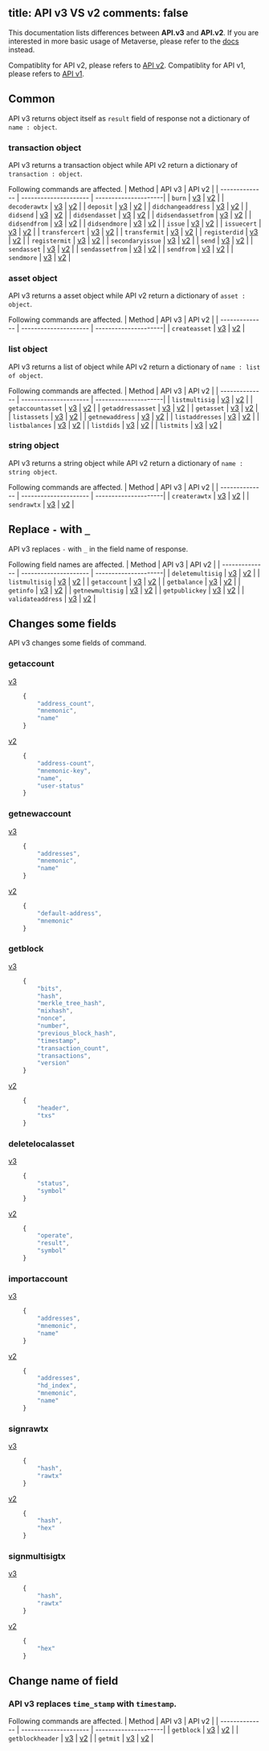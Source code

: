title: API v3 VS v2
comments: false
---
This documentation lists differences between **API.v3** and **API.v2**. If you are interested in more basic usage of Metaverse, please refer to the [docs](../docs) instead.

Compatiblity for API v2, please refers to [API v2](/api_v2).
Compatiblity for API v1, please refers to [API v1](/api).

## Common
API v3 returns object itself as `result` field of response not a dictionary of `name : object`.

### transaction object
API v3 returns a transaction object while API v2 return a dictionary of `transaction : object`. 

Following commands are affected.
|  Method         | API v3                | API v2               | 
|  -------------- | --------------------- | ---------------------| 
| `burn`                | [v3](../api_v3/asset.html#burn) | [v2](../api_v2/asset.html#burn) |
| `decoderawtx`         | [v3](../api_v3/rawtx.html#decoderawtx) | [v2](../api_v2/rawtx.html#decoderawtx) |
| `deposit`             | [v3](../api_v3/etp.html#deposit) | [v2](../api_v2/etp.html#deposit) |
| `didchangeaddress`    | [v3](../api_v3/identity.html#didchangeaddress) | [v2](../api_v2/identity.html#didchangeaddress) |
| `didsend`             | [v3](../api_v3/identity.html#didsend) | [v2](../api_v2/identity.html#didsend) |
| `didsendasset`        | [v3](../api_v3/identity.html#didsendasset) | [v2](../api_v2/identity.html#didsendasset) |
| `didsendassetfrom`    | [v3](../api_v3/identity.html#didsendassetfrom) | [v2](../api_v2/identity.html#didsendassetfrom) |
| `didsendfrom`         | [v3](../api_v3/identity.html#didsendfrom) | [v2](../api_v2/identity.html#didsendfrom) |
| `didsendmore`         | [v3](../api_v3/identity.html#didsendmore) | [v2](../api_v2/identity.html#didsendmore) |
| `issue`               | [v3](../api_v3/asset.html#issue) | [v2](../api_v2/asset.html#issue) |
| `issuecert`           | [v3](../api_v3/asset.html#issuecert) | [v2](../api_v2/asset.html#issuecert) |
| `transfercert`        | [v3](../api_v3/asset.html#transfercert) | [v2](../api_v2/asset.html#transfercert) |
| `transfermit`         | [v3](../api_v3/mit.html#transfermit) | [v2](../api_v2/mit.html#transfermit) |
| `registerdid`         | [v3](../api_v3/identity.html#registerdid) | [v2](../api_v2/identity.html#registerdid) |
| `registermit`         | [v3](../api_v3/mit.html#registermit) | [v2](../api_v2/mit.html#registermit) |
| `secondaryissue`      | [v3](../api_v3/asset.html#secondaryissue) | [v2](../api_v2/asset.html#secondaryissue) |
| `send`                | [v3](../api_v3/etp.html#send) | [v2](../api_v2/etp.html#send) |
| `sendasset`           | [v3](../api_v3/asset.html#sendasset) | [v2](../api_v2/asset.html#sendasset) |
| `sendassetfrom`       | [v3](../api_v3/asset.html#sendassetfrom) | [v2](../api_v2/asset.html#sendassetfrom) |
| `sendfrom`            | [v3](../api_v3/etp.html#sendfrom) | [v2](../api_v2/etp.html#sendfrom) |
| `sendmore`            | [v3](../api_v3/etp.html#sendmore) | [v2](../api_v2/etp.html#sendmore) |

### asset object
API v3 returns a asset object while API v2 return a dictionary of `asset : object`. 

Following commands are affected.
|  Method         | API v3                | API v2               | 
|  -------------- | --------------------- | ---------------------| 
| `createasset`   | [v3](../api_v3/asset.html#createasset) | [v2](../api_v2/asset.html#createasset) |

### list object
API v3 returns a list of object while API v2 return a dictionary of `name : list of object`. 

Following commands are affected.
|  Method         | API v3                | API v2               | 
|  -------------- | --------------------- | ---------------------| 
| `listmultisig`    | [v3](../api_v3/multisig.html#listmultisig) | [v2](../api_v2/multisig.html#listmultisig) |
| `getaccountasset` | [v3](../api_v3/asset.html#getaccountasset) | [v2](../api_v2/asset.html#getaccountasset) | 
| `getaddressasset` | [v3](../api_v3/asset.html#getaddressasset) | [v2](../api_v2/asset.html#getaddressasset) |
| `getasset`        | [v3](../api_v3/asset.html#getasset) | [v2](../api_v2/asset.html#getasset) | 
| `listassets`      | [v3](../api_v3/asset.html#listassets) | [v2](../api_v2/asset.html#listassets) | 
| `getnewaddress`   | [v3](../api_v3/account.html#getnewaddress) | [v2](../api_v2/account.html#getnewaddress) |
| `listaddresses`   | [v3](../api_v3/account.html#listaddresses) | [v2](../api_v2/account.html#listaddresses) |
| `listbalances`    | [v3](../api_v3/etp.html#listbalances) | [v2](../api_v2/etp.html#listbalances) | 
| `listdids`        | [v3](../api_v3/identity.html#listdids) | [v2](../api_v2/identity.html#listdids) | 
| `listmits`        | [v3](../api_v3/mit.html#listmits) | [v2](../api_v2/mit.html#listmits) | 

### string object
API v3 returns a string object while API v2 return a dictionary of `name : string object`. 

Following commands are affected.
|  Method         | API v3                | API v2               | 
|  -------------- | --------------------- | ---------------------| 
| `createrawtx`    | [v3](../api_v3/rawtx.html#createrawtx) | [v2](../api_v2/rawtx.html#createrawtx) |
| `sendrawtx`    | [v3](../api_v3/rawtx.html#sendrawtx) | [v2](../api_v2/rawtx.html#sendrawtx) |

## Replace `-` with `_`
API v3 replaces `-` with `_` in the field name of response.

Following field names are affected.
|  Method         | API v3                | API v2               | 
|  -------------- | --------------------- | ---------------------| 
| `deletemultisig`    | [v3](../api_v3/multisig.html#deletemultisig) | [v2](../api_v2/multisig.html#deletemultisig) |
| `listmultisig`    | [v3](../api_v3/multisig.html#listmultisig) | [v2](../api_v2/multisig.html#listmultisig) |
| `getaccount`    | [v3](../api_v3/account.html#getaccount) | [v2](../api_v2/account.html#getaccount) |
| `getbalance`    | [v3](../api_v3/etp.html#getbalance) | [v2](../api_v2/etp.html#getbalance) |
| `getinfo`    | [v3](../api_v3/blockchain.html#getinfo) | [v2](../api_v2/blockchain.html#getinfo) |
| `getnewmultisig`    | [v3](../api_v3/multisig.html#getnewmultisig) | [v2](../api_v2/multisig.html#getnewmultisig) |
| `getpublickey`    | [v3](../api_v3/multisig.html#getpublickey) | [v2](../api_v2/multisig.html#getpublickey) |
| `validateaddress`    | [v3](../api_v3/account.html#validateaddress) | [v2](../api_v2/account.html#validateaddress) |

## Changes some fields
API v3 changes some fields of command.

### getaccount
[v3](../api_v3/account.html#getaccount)
```js
    {
        "address_count",
        "mnemonic",
        "name"
    }
```

[v2](../api_v2/account.html#getaccount)
```js
    {
        "address-count",
        "mnemonic-key",
        "name",
        "user-status"
    }
```

### getnewaccount
[v3](../api_v3/account.html#getnewaccount)
```js
    {
        "addresses",
        "mnemonic",
        "name"
    }
```

[v2](../api_v2/account.html#getnewaccount)
```js
    {
        "default-address",
        "mnemonic"
    }
```

### getblock
[v3](../api_v3/block.html#getblock)
```js
    {
        "bits",
        "hash",
        "merkle_tree_hash",
        "mixhash",
        "nonce",
        "number",
        "previous_block_hash",
        "timestamp",
        "transaction_count",
        "transactions",
        "version"
    }
```

[v2](../api_v2/block.html#getblock)
```js
    {
        "header",
        "txs"
    }
```

### deletelocalasset
[v3](../api_v3/asset.html#deletelocalasset)
```js
    {
        "status",
        "symbol"
    }
```

[v2](../api_v2/asset.html#deletelocalasset)
```js
    {
        "operate",
        "result",
        "symbol"
    }
```

### importaccount
[v3](../api_v3/account.html#importaccount)
```js
    {
        "addresses",
        "mnemonic",
        "name"
    }
```

[v2](../api_v2/account.html#importaccount)
```js
    {
        "addresses",
        "hd_index",
        "mnemonic",
        "name"
    }
```

### signrawtx
[v3](../api_v3/rawtx.html#signrawtx)
```js
    {
        "hash",
        "rawtx"
    }
```

[v2](../api_v2/rawtx.html#signrawtx)
```js
    {
        "hash",
        "hex"
    }
```

### signmultisigtx
[v3](../api_v3/rawtx.html#signmultisigtx)
```js
    {
        "hash",
        "rawtx"
    }
```

[v2](../api_v2/rawtx.html#signmultisigtx)
```js
    {
        "hex"
    }
```

## Change name of field

### API v3 replaces `time_stamp` with `timestamp`. 

Following commands are affected.
|  Method         | API v3                | API v2               | 
|  -------------- | --------------------- | ---------------------| 
| `getblock`    | [v3](../api_v3/block.html#getblock) | [v2](../api_v2/block.html#getblock) |
| `getblockheader`    | [v3](../api_v3/block.html#getblockheader) | [v2](../api_v2/block.html#getblockheader) |
| `getmit`    | [v3](../api_v3/mit.html#getmit) | [v2](../api_v2/mit.html#getmit) |